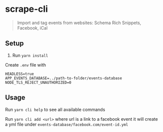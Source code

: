 # scrape-cli
> Import and tag events from websites: Schema Rich Snippets, Facebook, iCal

## Setup

1. Run `yarn install`

Create `.env` file with

```
HEADLESS=true
APP_EVENTS_DATABASE=../path-to-folder/events-database
NODE_TLS_REJECT_UNAUTHORIZED=0
```

## Usage

Run `yarn cli help` to see all available commands

Run `yarn cli add <url>` where url is a link to a facebook event it will create a yml file under `events-database/facebook.com/event-id.yml`
